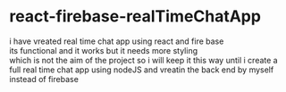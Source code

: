 # react-firebase-realTimeChatApp
i have vreated real time chat app using react and fire base   
its functional and it works but it needs more styling   
which is not the aim of the project so i will keep it this way until i create a full real time chat app using nodeJS and vreatin the back end by myself  instead of firebase
